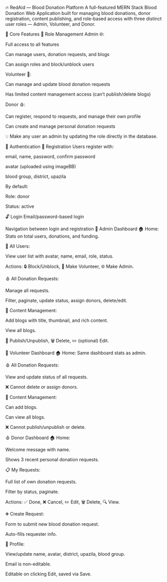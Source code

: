 🔥 RedAid — Blood Donation Platform
A full-featured MERN Stack Blood Donation Web Application built for managing blood donations, donor registration, content publishing, and role-based access with three distinct user roles — Admin, Volunteer, and Donor.

🌟 Core Features
👥 Role Management
Admin 🌐:

Full access to all features

Can manage users, donation requests, and blogs

Can assign roles and block/unblock users

Volunteer 🤝:

Can manage and update blood donation requests

Has limited content management access (can’t publish/delete blogs)

Donor 🩸:

Can register, respond to requests, and manage their own profile

Can create and manage personal donation requests

💡 Make any user an admin by updating the role directly in the database.

🔐 Authentication
📝 Registration
Users register with:

email, name, password, confirm password

avatar (uploaded using imageBB)

blood group, district, upazila

By default:

Role: donor

Status: active

🔓 Login
Email/password-based login

Navigation between login and registration
👑 Admin Dashboard
🏠 Home: Stats on total users, donations, and funding.

👥 All Users:

View user list with avatar, name, email, role, status.

Actions: 🔒 Block/Unblock, 🤝 Make Volunteer, 🌐 Make Admin.

🩸 All Donation Requests:

Manage all requests.

Filter, paginate, update status, assign donors, delete/edit.

📝 Content Management:

Add blogs with title, thumbnail, and rich content.

View all blogs.

📢 Publish/Unpublish, 🗑️ Delete, ✏️ (optional) Edit.

🤝 Volunteer Dashboard
🏠 Home: Same dashboard stats as admin.

🩸 All Donation Requests:

View and update status of all requests.

❌ Cannot delete or assign donors.

📝 Content Management:

Can add blogs.

Can view all blogs.

❌ Cannot publish/unpublish or delete.


🩸 Donor Dashboard
🏠 Home:

Welcome message with name.

Shows 3 recent personal donation requests.

📋 My Requests:

Full list of own donation requests.

Filter by status, paginate.

Actions: ✅ Done, ❌ Cancel, ✏️ Edit, 🗑️ Delete, 🔍 View.

➕ Create Request:

Form to submit new blood donation request.

Auto-fills requester info.

👤 Profile:

View/update name, avatar, district, upazila, blood group.

Email is non-editable.

Editable on clicking Edit, saved via Save.


